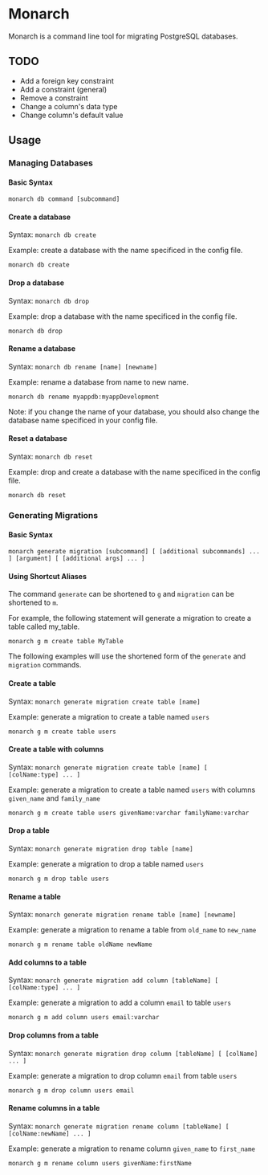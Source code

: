 # Monarch
Monarch is a command line tool for migrating PostgreSQL databases.

## TODO

* Add a foreign key constraint
* Add a constraint (general)
* Remove a constraint
* Change a column's data type
* Change column's default value

## Usage

### Managing Databases

#### Basic Syntax
`monarch db command [subcommand]`

#### Create a database
Syntax:
`monarch db create`

Example: create a database with the name specificed in the config file.
```
monarch db create
```

#### Drop a database
Syntax:
`monarch db drop`

Example: drop a database with the name specificed in the config file.
```
monarch db drop
```

#### Rename a database
Syntax:
`monarch db rename [name] [newname]`

Example: rename a database from name to new name.
```
monarch db rename myappdb:myappDevelopment
```

Note: if you change the name of your database, you should also change the database name specificed in your config file.

#### Reset a database
Syntax:
`monarch db reset`

Example: drop and create a database with the name specificed in the config file.
```
monarch db reset
```

### Generating Migrations

#### Basic Syntax
`monarch generate migration [subcommand] [ [additional subcommands] ... ] [argument] [ [additional args] ... ] `

#### Using Shortcut Aliases
The command `generate` can be shortened to `g` and `migration` can be shortened to `m`.

For example, the following statement will generate a migration to create a table called my_table.
```
monarch g m create table MyTable
```

The following examples will use the shortened form of the `generate` and `migration` commands.

#### Create a table
Syntax:
`monarch generate migration create table [name]`

Example: generate a migration to create a table named `users`
```
monarch g m create table users
```

#### Create a table with columns
Syntax:
`monarch generate migration create table [name] [ [colName:type] ... ]`

Example: generate a migration to create a table named `users` with columns `given_name` and `family_name`
```
monarch g m create table users givenName:varchar familyName:varchar
```

#### Drop a table
Syntax:
`monarch generate migration drop table [name]`

Example: generate a migration to drop a table named `users`
```
monarch g m drop table users
```

#### Rename a table
Syntax:
`monarch generate migration rename table [name] [newname]`

Example: generate a migration to rename a table from `old_name` to `new_name`
```
monarch g m rename table oldName newName
```

#### Add columns to a table
Syntax:
`monarch generate migration add column [tableName] [ [colName:type] ... ]`

Example: generate a migration to add a column `email` to table `users`
```
monarch g m add column users email:varchar
```

#### Drop columns from a table
Syntax:
`monarch generate migration drop column [tableName] [ [colName] ... ]`

Example: generate a migration to drop column `email` from table `users`
```
monarch g m drop column users email
```

#### Rename columns in a table
Syntax:
`monarch generate migration rename column [tableName] [ [colName:newName] ... ]`

Example: generate a migration to rename column `given_name` to `first_name`
```
monarch g m rename column users givenName:firstName
```